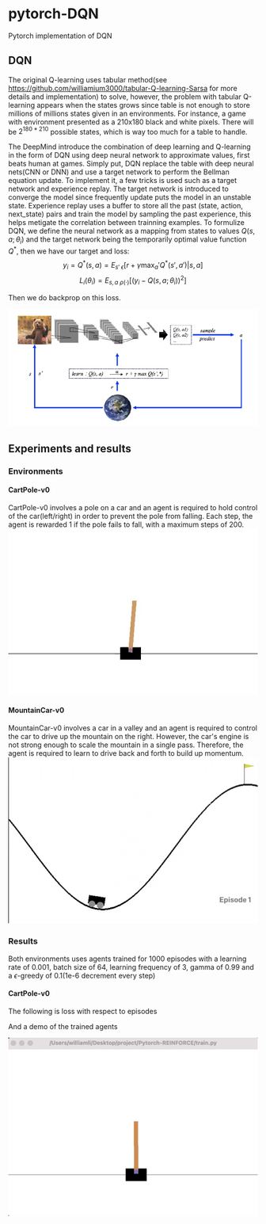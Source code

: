 # pytorch-DQN
Pytorch implementation of DQN

## DQN
The original Q-learning uses tabular method(see https://github.com/williamium3000/tabular-Q-learning-Sarsa for more details and implementation) to solve, however, the problem with tabular Q-learning appears when the states grows since table is not enough to store millions of millions states given in an environments. For instance, a game with environment presented as a 210x180 black and white pixels.
There will be $2^{180 * 210}$ possible states, which is way too much for a table to handle. 

The DeepMind introduce the combination of deep learning and Q-learning in the form of DQN using deep neural network to approximate values, first beats human at games.
Simply put, DQN replace the table with deep neural nets(CNN or DNN) and use a target network to perform the Bellman equation update. To implement it, a few tricks is
used such as a target network and experience replay. The target network is introduced to converge the model since frequently update 
puts the model in an unstable state. Experience replay uses a buffer to store all the past (state, action, next\_state) pairs and train the model by sampling the past experience, this
helps metigate the correlation between trainning examples.
To formulize DQN, we define the neural network as a mapping from states to values 
$Q(s, a;\theta_i)$ and the target network being the 
temporarily optimal value function $Q^*$, then we have our target and loss:
$$y_i = Q^*(s, a) = E_{s'~\epsilon}[r + \gamma \max_a'Q^*(s', a') |s, a]$$
$$L_i(\theta_i) = E_{s, a~\rho (·)}[(y_i - Q(s, a;\theta_i))^2]$$

Then we do backprop on this loss.

![](images/DQN.png)

## Experiments and results
### Environments

#### CartPole-v0
CartPole-v0 involves a pole on a car and an agent is required to hold control of the car(left/right) in order to prevent the pole from falling. Each step, the agent is rewarded 1 if the pole fails to fall, with a maximum steps of 200.
![](images/CartPole-vo.gif)
#### MountainCar-v0
MountainCar-v0 involves a car in a valley and an agent is required to control the car to drive up the mountain on the right. However, the car's engine is not strong enough to scale the mountain in a single pass. Therefore, the agent is required to learn to drive back and forth to build up momentum.
![](images/MountainCar.png)

### Results
Both environments uses agents trained for 1000 episodes with a learning rate of 0.001, batch size of 64, learning frequency of 3, gamma of 0.99 and a $\epsilon$-greedy of 0.1(1e-6 decrement every step)
#### CartPole-v0
The following is loss with respect to episodes

And a demo of the trained agents

![](images/cartpole_result.gif)